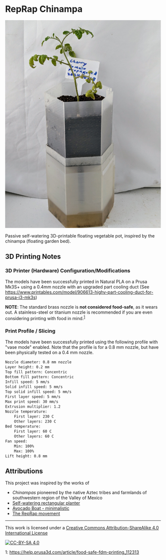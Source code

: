 # RepRap Chinampa

![](./reprap-chinampa-half-scale.jpg)

Passive self-watering 3D-printable floating vegetable pot, inspired by the chinampa (floating garden bed).

## 3D Printing Notes

### 3D Printer (Hardware) Configuration/Modifications

The models have been successfully printed in Natural PLA on a Prusa Mk3S+ using a 0.4mm nozzle with an upgraded part cooling duct (See https://www.printables.com/model/906613-highv-part-cooling-duct-for-prusa-i3-mk3s)

**NOTE**: The standard brass nozzle is **not considered food-safe**, as it wears out. A stainless-steel or titanium nozzle is recommended if you are even considering printing with food in mind.<sup>[1](#footnote1)</sup>

### Print Profile / Slicing

The models have been successfully printed using the following profile with "vase mode" enabled. Note that the profile is for a 0.8 mm nozzle, but have been physically tested on a 0.4 mm nozzle.

    Nozzle diameter: 0.8 mm nozzle
    Layer height: 0.2 mm
    Top fill pattern: Concentric
    Bottom fill pattern: Concentric
    Infill speed: 5 mm/s
    Solid infill speed: 5 mm/s
    Top solid infill speed: 5 mm/s
    First layer speed: 5 mm/s
    Max print speed: 30 mm/s
    Extrusion multiplier: 1.2
    Nozzle temperature:
        First layer: 230 C
        Other layers: 230 C
    Bed temperature:
        First layer: 60 C
        Other layers: 60 C
    Fan speed:
        Min: 100%
        Max: 100%
    Lift height: 0.8 mm

## Attributions

This project was inspired by the works of

- *Chinampas* pioneered by the native Aztec tribes and farmlands of southwestern region of the Valley of Mexico
- [Self-watering rectangular planter](https://www.printables.com/model/57885-self-watering-rectangular-planter-with-optional-la)
- [Avocado Boat - minimalistic](https://www.printables.com/model/179070-avocado-boat-minimalistic-vase-mode)
- [The RepRap movement](https://reprap.org/)

---
This work is licensed under a [Creative Commons Attribution-ShareAlike 4.0 International License](https://creativecommons.org/licenses/by-sa/4.0/)

[![CC-BY-SA 4.0](https://licensebuttons.net/l/by-sa/4.0/88x31.png)](https://creativecommons.org/licenses/by-sa/4.0/)

<a name="footnote1">1</a>: https://help.prusa3d.com/article/food-safe-fdm-printing_112313
